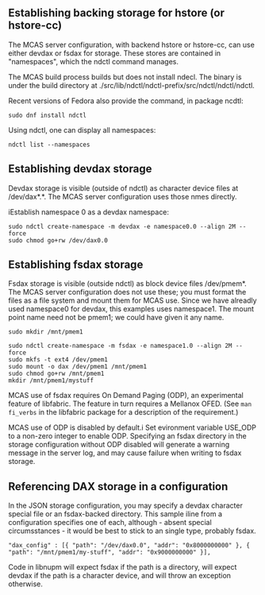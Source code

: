 ## Establishing backing storage for hstore (or hstore-cc)

The MCAS server configuration, with backend hstore or hstore-cc, can
use either devdax or fsdax for storage.  These stores are contained in
"namespaces", which the ndctl command manages.

The MCAS build process builds but does not install ndecl.  The binary
is under the build directory at
./src/lib/ndctl/ndctl-prefix/src/ndctl/ndctl/ndctl.

Recent versions of Fedora also provide the command, in package ncdtl:

```
sudo dnf install ndctl
```

Using ndctl, one can display all namespaces:

```
ndctl list --namespaces
```


## Establishing devdax storage

Devdax storage is visible (outside of ndctl) as character device files at /dev/dax\*.\*.
The MCAS server configuration uses those nmes directly.

iEstablish namespace 0 as a devdax namespace:

```
sudo ndctl create-namespace -m devdax -e namespace0.0 --align 2M --force
sudo chmod go+rw /dev/dax0.0
```


## Establishing fsdax storage

Fsdax storage is visible (outside ndctl) as block device files
/dev/pmem\*.  The MCAS server configuration does not use these; you
must format the files as a file system and mount them for MCAS use.
Since we have alreadly used namespace0 for devdax, this examples uses
namespace1.  The mount point name need not be pmem1; we could have
given it any name.

```
sudo mkdir /mnt/pmem1
```

```
sudo ndctl create-namespace -m fsdax -e namespace1.0 --align 2M --force
sudo mkfs -t ext4 /dev/pmem1
sudo mount -o dax /dev/pmem1 /mnt/pmem1
sudo chmod go+rw /mnt/pmem1
mkdir /mnt/pmem1/mystuff
```

MCAS use of fsdax requires On Demand Paging (ODP), an experimental feature of libfabric.
The feature in turn requires a Mellanox OFED.
(See `man fi_verbs` in the libfabric package for a description of the requirement.)

MCAS use of ODP is disabled by default.i Set evironment variable
USE_ODP to a non-zero integer to enable ODP.  Specifying an fsdax
directory in the storage configuration without ODP disabled will
generate a warning message in the server log, and may cause failure
when writing to fsdax storage.

## Referencing DAX storage in a configuration

In the JSON storage configuration, you may specify a devdax character
special file or an fsdax-backed directory.  This sample iline from a
configuration specifies one of each, although - absent special
circumsstances - it would be best to stick to an single type, probably
fsdax.

```
"dax_config" : [{ "path": "/dev/dax0.0", "addr": "0x8000000000" }, { "path": "/mnt/pmem1/my-stuff", "addr": "0x9000000000" }],
```

Code in libnupm will expect fsdax if the path is a directory, will expect devdax if the path is a character device, and will throw an exception otherwise.
